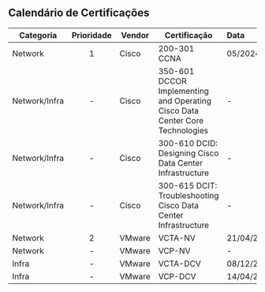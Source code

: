 ## Calendário de Certificações

| Categoria | Prioridade | Vendor           | Certificação                                         | Data       | Certificado? |
| --------- |:----------:| ---------------- | ---------------------------------------------------- |:---------- |:------------:|
| Network   |      1     | Cisco            | 200-301 CCNA                                         | 05/2024          | Previsto |
| Network/Infra |  -     | Cisco            | 350-601 DCCOR Implementing and Operating Cisco Data Center Core Technologies | -          | -            |
| Network/Infra |  -     | Cisco            | 300-610 DCID: Designing Cisco Data Center Infrastructure | -      | -            |
| Network/Infra |  -     | Cisco            | 300-615 DCIT: Troubleshooting Cisco Data Center Infrastructure | - | -           |
| Network   |      2     | VMware           | VCTA-NV                                              | 21/04/2024 | Previsto |
| Network   |      -     | VMware           | VCP-NV                                               | -          | -            |
| Infra     |      -     | VMware           | VCTA-DCV                                             | 08/12/2023 |      Sim     |
| Infra     |      -     | VMware           | VCP-DCV                                              | 14/04/2024 | Sim |

